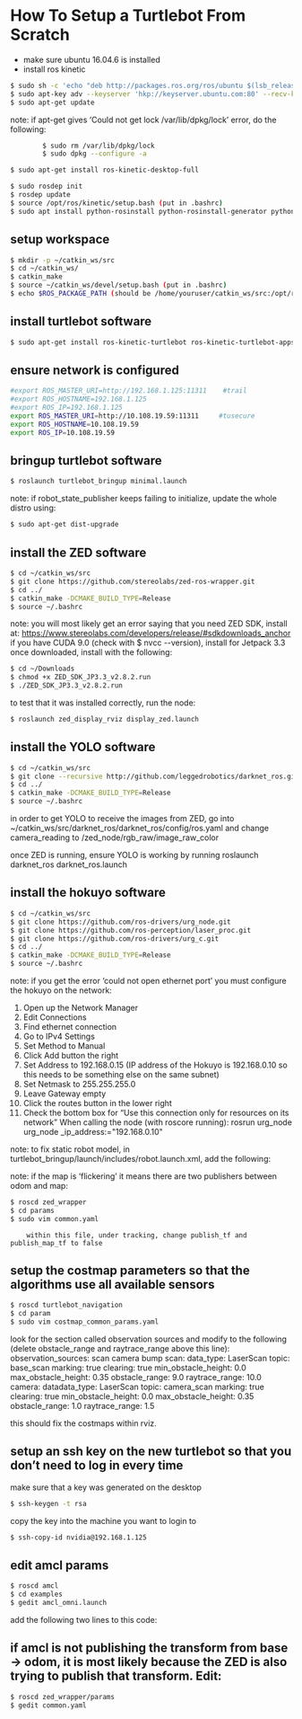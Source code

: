 ﻿# How To Setup a Turtlebot From Scratch


* make sure ubuntu 16.04.6 is installed
* install ros kinetic

```bash
$ sudo sh -c 'echo "deb http://packages.ros.org/ros/ubuntu $(lsb_release -sc) main" > /etc/apt/sources.list.d/ros-latest.list'
$ sudo apt-key adv --keyserver 'hkp://keyserver.ubuntu.com:80' --recv-key C1CF6E31E6BADE8868B172B4F42ED6FBAB17C654
$ sudo apt-get update
```

note: if apt-get gives ‘Could not get lock /var/lib/dpkg/lock’ error, do the following:

```bash
        $ sudo rm /var/lib/dpkg/lock
        $ sudo dpkg --configure -a
```

```bash
$ sudo apt-get install ros-kinetic-desktop-full
```

```bash
$ sudo rosdep init
$ rosdep update
$ source /opt/ros/kinetic/setup.bash (put in .bashrc)
$ sudo apt install python-rosinstall python-rosinstall-generator python-wstool build-essential
```

## setup workspace

```bash
$ mkdir -p ~/catkin_ws/src
$ cd ~/catkin_ws/
$ catkin_make
$ source ~/catkin_ws/devel/setup.bash (put in .bashrc)
$ echo $ROS_PACKAGE_PATH (should be /home/youruser/catkin_ws/src:/opt/ros/kinetic/share)
```

## install turtlebot software

```bash
$ sudo apt-get install ros-kinetic-turtlebot ros-kinetic-turtlebot-apps ros-kinetic-turtlebot-interactions ros-kinetic-turtlebot-simulator ros-kinetic-kobuki-ftdi ros-kinetic-ar-track-alvar-msgs
```

## ensure network is configured

```bash
#export ROS_MASTER_URI=http://192.168.1.125:11311    #trail
#export ROS_HOSTNAME=192.168.1.125
#export ROS_IP=192.168.1.125
export ROS_MASTER_URI=http://10.108.19.59:11311     #tusecure
export ROS_HOSTNAME=10.108.19.59
export ROS_IP=10.108.19.59
```

## bringup turtlebot software

```bash
$ roslaunch turtlebot_bringup minimal.launch
```

note: if robot_state_publisher keeps failing to initialize, update the whole distro using:

```bash
$ sudo apt-get dist-upgrade
```

## install the ZED software

```bash
$ cd ~/catkin_ws/src
$ git clone https://github.com/stereolabs/zed-ros-wrapper.git
$ cd ../
$ catkin_make -DCMAKE_BUILD_TYPE=Release
$ source ~/.bashrc
```

note: you will most likely get an error saying that you need ZED SDK, install at:
        https://www.stereolabs.com/developers/release/#sdkdownloads_anchor
        if you have CUDA 9.0 (check with $ nvcc --version), install for Jetpack 3.3
once downloaded, install with the following:
```bash
$ cd ~/Downloads
$ chmod +x ZED_SDK_JP3.3_v2.8.2.run
$ ./ZED_SDK_JP3.3_v2.8.2.run
```

to test that it was installed correctly, run the node:

```bash
$ roslaunch zed_display_rviz display_zed.launch
```

## install the YOLO software

```bash
$ cd ~/catkin_ws/src
$ git clone --recursive http://github.com/leggedrobotics/darknet_ros.git
$ cd ../
$ catkin_make -DCMAKE_BUILD_TYPE=Release
$ source ~/.bashrc
```

in order to get YOLO to receive the images from ZED, go into ~/catkin_ws/src/darknet_ros/darknet_ros/config/ros.yaml and change camera_reading to
/zed_node/rgb_raw/image_raw_color


once ZED is running, ensure YOLO is working by running
        roslaunch darknet_ros darknet_ros.launch


## install the hokuyo software

```bash
$ cd ~/catkin_ws/src
$ git clone https://github.com/ros-drivers/urg_node.git
$ git clone https://github.com/ros-perception/laser_proc.git
$ git clone https://github.com/ros-drivers/urg_c.git
$ cd ../
$ catkin_make -DCMAKE_BUILD_TYPE=Release
$ source ~/.bashrc
```

note: if you get the error ‘could not open ethernet port’ you must configure the hokuyo on the network:
1. Open up the Network Manager
2. Edit Connections
3. Find ethernet connection
4. Go to IPv4 Settings
5. Set Method to Manual
6. Click Add button the right
7. Set Address to 192.168.0.15 (IP address of the Hokuyo is 192.168.0.10 so this needs to be something else on the same subnet)
8. Set Netmask to 255.255.255.0
9. Leave Gateway empty
10. Click the routes button in the lower right
11. Check the bottom box for “Use this connection only for resources on its network”
When calling the node (with roscore running): rosrun urg_node urg_node _ip_address:="192.168.0.10" 


note: to fix static robot model, in turtlebot_bringup/launch/includes/robot.launch.xml, add the following:
<node pkg="robot_state_publisher" type="robot_state_publisher" name="robot_state_publisher">
    <param name="publish_frequency" type="double" value="5.0" />
    <param name="use_tf_static"     type="bool"   value="false" />
</node>


note: if the map is ‘flickering’ it means there are two publishers between odom and map:
```bash
$ roscd zed_wrapper
$ cd params
$ sudo vim common.yaml
```
        within this file, under tracking, change publish_tf and publish_map_tf to false


## setup the costmap parameters so that the algorithms use all available sensors

```bash
$ roscd turtlebot_navigation
$ cd param
$ sudo vim costmap_common_params.yaml
```
look for the section called observation sources and modify to the following (delete obstacle_range and raytrace_range above this line):
          observation_sources:  scan camera bump
  scan:
        data_type: LaserScan
        topic: base_scan
        marking: true
        clearing: true
        min_obstacle_height: 0.0
        max_obstacle_height: 0.35
        obstacle_range: 9.0
        raytrace_range: 10.0
  camera:
        datadata_type: LaserScan
        topic: camera_scan
        marking: true
        clearing: true
        min_obstacle_height: 0.0
        max_obstacle_height: 0.35
        obstacle_range: 1.0
        raytrace_range: 1.5


this should fix the costmaps within rviz.


## setup an ssh key on the new turtlebot so that you don’t need to log in every time
        
make sure that a key was generated on the desktop

```bash
$ ssh-keygen -t rsa
```
copy the key into the machine you want to login to

```bash
$ ssh-copy-id nvidia@192.168.1.125
```


## edit amcl params

```bash
$ roscd amcl
$ cd examples
$ gedit amcl_omni.launch
```

add the following two lines to this code:
<remap from="scan" to="base_scan"/>
<param name="use_map_topic" value="true"/>


## if amcl is not publishing the transform from base -> odom, it is most likely because the ZED is also trying to publish that transform. Edit:

```bash
$ roscd zed_wrapper/params
$ gedit common.yaml
```
